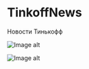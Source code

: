 # TinkoffNews 

Новости Тинькофф

![Image alt](https://github.com/msbinarycat/TinkoffNews/raw/master/Images/MainView.png)

![Image alt](https://github.com/msbinarycat/TinkoffNews/raw/master/Images/DetailView.png)
